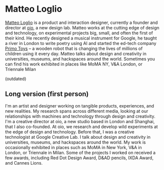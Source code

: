 # Matteo Loglio
[Matteo Loglio](https://matlo.me) is a product and interaction designer, currently a founder and director at [oio](https://oio.studio), a new design lab. Matteo works at the cutting edge of design and technology, on experimental projects big, small, and often the first of their kind. He recently designed a musical instrument for Google, he taught a river in London to write poetry using AI and started the ed-tech company [Primo Toys](https://primotoys.com) – a wooden robot that is changing the lives of millions of children using it every day. Matteo talks about design and creativity in universities, museums, and hackspaces around the world. Sometimes you can find his work exhibited in places like MoMA NY, V&A London, or Triennale Milan



(outdated)
## Long version (first person)
I'm an artist and designer working on tangible products, experiences, and new realities. My research spans across different media, looking at our relationships with machines and technology through design and creativity.
I'm a creative director at oio, a new studio based in London and Shanghai, that I also co-founded. At oio, we research and develop wild experiments at the edge of design and technology. Before that, I was a creative technologist at Google Creative Lab. I talk about design and creativity in universities, museums, and hackspaces around the world. My work is occasionally exhibited in places such as MoMA in New York, V&A in London, or Triennale in Milan. Some of the projects I worked on received a few awards, including Red Dot Design Award, D&AD pencils, IXDA Award, and Cannes Lions.
